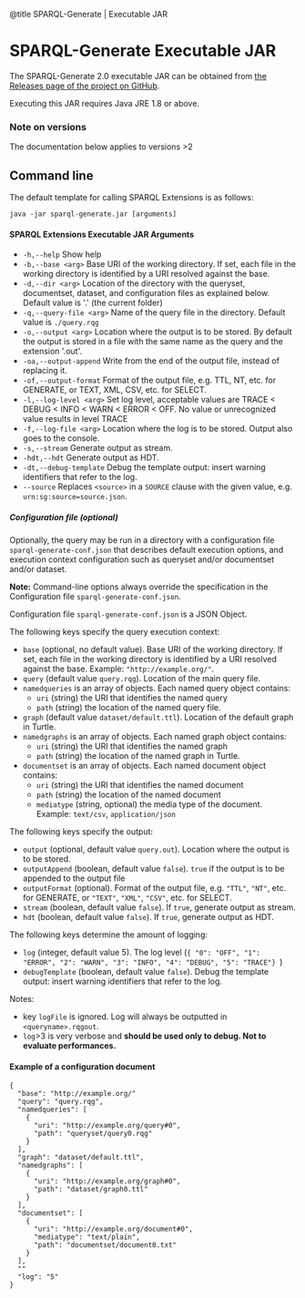 @title SPARQL-Generate | Executable JAR

# SPARQL-Generate Executable JAR

The SPARQL-Generate 2.0 executable JAR can be obtained from [the Releases page of the project on GitHub](https://github.com/sparql-generate/sparql-generate/releases). 

Executing this JAR requires Java JRE 1.8 or above. 

### Note on versions

The documentation below applies to versions >2 


## Command line

The default template for calling SPARQL Extensions is as follows:

```
java -jar sparql-generate.jar [arguments]
```


#### SPARQL Extensions Executable JAR Arguments

* `-h,--help` Show help
* `-b,--base <arg>`  Base URI of the working directory. If set, each file in the working directory is identified by a URI resolved against the base.
* `-d,--dir <arg>` Location of the directory with the queryset, documentset, dataset, and configuration files as explained below. Default value is '.' (the current folder)
* `-q,--query-file <arg>` Name of the query file in the directory. Default value is `./query.rqg`
* `-o,--output <arg>` Location where the output is to be stored. By default the output is stored in a file with the same name as the query and the extension '.out'.
* `-oa,--output-append` Write from the end of the output file, instead of replacing it.
* `-of,--output-format` Format of the output file, e.g. TTL, NT, etc. for GENERATE, or TEXT, XML, CSV, etc. for SELECT. 
* `-l,--log-level <arg>` Set log level, acceptable values are TRACE < DEBUG < INFO < WARN < ERROR < OFF. No value or unrecognized value results in level TRACE
* `-f,--log-file <arg>` Location where the log is to be stored. Output also goes to the console.
* `-s,--stream` Generate output as stream.
* `-hdt,--hdt` Generate output as HDT.
* `-dt,--debug-template` Debug the template output: insert warning identifiers that refer to the log.
* `--source` Replaces `<source>` in a `SOURCE` clause with the given value, e.g. `urn:sg:source=source.json`.


##### Configuration file (optional)

Optionally, the query may be run in a directory with a configuration file `sparql-generate-conf.json` that describes default execution options, and execution context configuration such as queryset and/or documentset and/or dataset.

**Note:** Command-line options always override the specification in the Configuration file `sparql-generate-conf.json`.

Configuration file `sparql-generate-conf.json` is a JSON Object. 

The following keys specify the query execution context:

* `base` (optional, no default value). Base URI of the working directory. If set, each file in the working directory is identified by a URI resolved against the base. Example: `"http://example.org/"`. 
* `query` (default value `query.rqg`). Location of the main query file.
* `namedqueries` is an array of objects. Each named query object contains:
    * `uri` (string) the URI that identifies the named query
    * `path` (string) the location of the named query file.
* `graph` (default value `dataset/default.ttl`). Location of the default graph in Turtle.
* `namedgraphs` is an array of objects. Each named graph object contains:
    * `uri` (string) the URI that identifies the named graph
    * `path` (string) the location of the named graph in Turtle.
* `documentset` is an array of objects. Each named document object contains:
    * `uri` (string) the URI that identifies the named document
    * `path` (string) the location of the named document
    * `mediatype` (string, optional) the media type of the document. Example: `text/csv`, `application/json`

The following keys specify the output:

* `output` (optional, default value `query.out`). Location where the output is to be stored.
* `outputAppend` (boolean, default value `false`). `true` if the output is to be appended to the output file
* `outputFormat` (optional). Format of the output file, e.g. `"TTL"`, `"NT"`, etc. for GENERATE, or `"TEXT"`, `"XML"`, `"CSV"`, etc. for SELECT. 
* `stream` (boolean, default value `false`). If `true`, generate output as stream.
* `hdt` (boolean, default value `false`). If `true`, generate output as HDT.

The following keys determine the amount of logging:

* `log` (integer, default value 5). The log level (`{ "0": "OFF", "1": "ERROR", "2": "WARN", "3": "INFO", "4": "DEBUG", "5": "TRACE"} `)
* `debugTemplate` (boolean, default value `false`). Debug the template output: insert warning identifiers that refer to the log.

Notes:

* key `logFile` is ignored. Log will always be outputted in `<queryname>.rqgout`.
* `log`>3 is very verbose and **should be used only to debug. Not to evaluate performances.**  


#### Example of a configuration document

```
{
  "base": "http://example.org/"
  "query": "query.rqg",
  "namedqueries": [
    {
      "uri": "http://example.org/query#0",
      "path": "queryset/query0.rqg"
    }
  ],
  "graph": "dataset/default.ttl",
  "namedgraphs": [
    {
      "uri": "http://example.org/graph#0",
      "path": "dataset/graph0.ttl"
    }
  ],
  "documentset": [
    {
      "uri": "http://example.org/document#0",
      "mediatype": "text/plain",
      "path": "documentset/document0.txt"
    }
  ],
  ""
  "log": "5"
}
```

